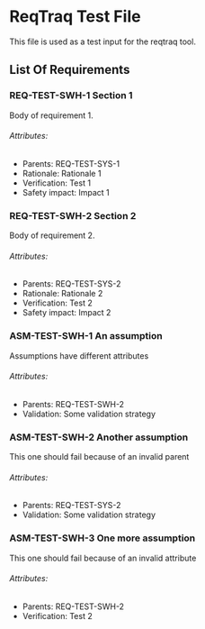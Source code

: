 # ReqTraq Test File

This file is used as a test input for the reqtraq tool.

## List Of Requirements

### REQ-TEST-SWH-1 Section 1

Body of requirement 1.

###### Attributes:
- Parents: REQ-TEST-SYS-1
- Rationale: Rationale 1
- Verification: Test 1
- Safety impact: Impact 1

### REQ-TEST-SWH-2 Section 2

Body of requirement 2.

###### Attributes:
- Parents: REQ-TEST-SYS-2
- Rationale: Rationale 2
- Verification: Test 2
- Safety impact: Impact 2

### ASM-TEST-SWH-1 An assumption

Assumptions have different attributes

###### Attributes:
- Parents: REQ-TEST-SWH-2
- Validation: Some validation strategy

### ASM-TEST-SWH-2 Another assumption

This one should fail because of an invalid parent

###### Attributes:
- Parents: REQ-TEST-SYS-2
- Validation: Some validation strategy

### ASM-TEST-SWH-3 One more assumption

This one should fail because of an invalid attribute

###### Attributes:
- Parents: REQ-TEST-SWH-2
- Verification: Test 2
